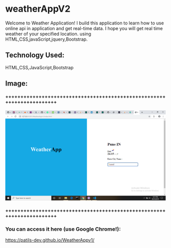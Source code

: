 # weatherAppV2
 Welcome to Weather Application! I build this application to learn how to use online api in application and get real-time data. I hope you will get real time weather of your specified location. 
using HTML,CSS,javaScript,jquery,Bootstrap.
## Technology Used:
HTML,CSS,JavaScript,Bootstrap
## Image:

#### ++++++++++++++++++++++++++++++++++++++++++++++++++++++++++++++++++++++
![alt text](image/weather.png)
#### ++++++++++++++++++++++++++++++++++++++++++++++++++++++++++++++++++++++
### You can access it here (use Google Chrome!):
https://patils-dev.github.io/WeatherAppv1/
